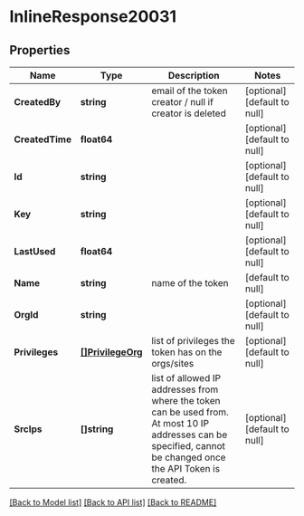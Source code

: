 # InlineResponse20031

## Properties
Name | Type | Description | Notes
------------ | ------------- | ------------- | -------------
**CreatedBy** | **string** | email of the token creator / null if creator is deleted | [optional] [default to null]
**CreatedTime** | **float64** |  | [optional] [default to null]
**Id** | **string** |  | [optional] [default to null]
**Key** | **string** |  | [optional] [default to null]
**LastUsed** | **float64** |  | [optional] [default to null]
**Name** | **string** | name of the token | [default to null]
**OrgId** | **string** |  | [optional] [default to null]
**Privileges** | [**[]PrivilegeOrg**](privilege_org.md) | list of privileges the token has on the orgs/sites | [optional] [default to null]
**SrcIps** | **[]string** | list of allowed IP addresses from where the token can be used from. At most 10 IP addresses can be specified, cannot be changed once the API Token is created. | [optional] [default to null]

[[Back to Model list]](../README.md#documentation-for-models) [[Back to API list]](../README.md#documentation-for-api-endpoints) [[Back to README]](../README.md)

